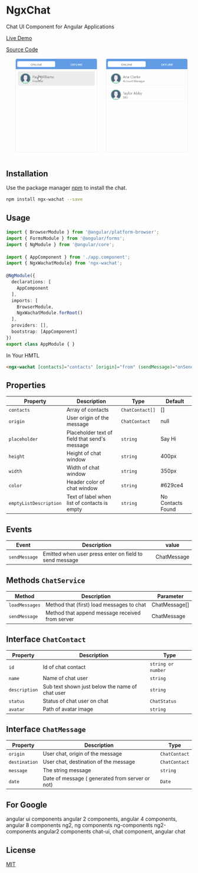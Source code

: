 # NgxChat

Chat UI Component for Angular Applications

  [Live Demo](https://ngx-wachat-example.stackblitz.io)

  [Source Code](https://stackblitz.com/edit/ngx-wachat-example)
  
  ![](./chat.gif)

## Installation

Use the package manager [npm](https://www.npmjs.com/) to install the chat.

```bash
npm install ngx-wachat --save
```

## Usage

```typescript
import { BrowserModule } from '@angular/platform-browser';
import { FormsModule } from '@angular/forms';
import { NgModule } from '@angular/core';

import { AppComponent } from './app.component';
import { NgxWachatModule} from 'ngx-wachat';

@NgModule({
  declarations: [
    AppComponent
  ],
  imports: [
    BrowserModule,
    NgxWachatModule.forRoot()
  ],
  providers: [],
  bootstrap: [AppComponent]
})
export class AppModule { }

```

In Your HMTL
```html
<ngx-wachat [contacts]="contacts" [origin]="from" (sendMessage)="onSendMessage($event)"></ngx-wachat>
```


## Properties
| Property| Description | Type | Default
| --- | --- | --- | --- |
| `contacts` | Array of contacts | `ChatContact[]` | []
| `origin` | User origin of the message | `ChatContact` | null
| `placeholder` | Placeholder text of field that send's message | `string` | Say Hi
| `height` | Height of chat window | `string` | 400px
| `width` | Width of chat window | `string` | 350px
| `color` | Header color of chat window | `string` | #629ce4
| `emptyListDescription` | Text of label when list of contacts is empty | `string` | No Contacts Found

## Events
| Event | Description | value
| --- | --- | ---
| `sendMessage` | Emitted when user press enter on field to send message | ChatMessage

## Methods `ChatService`
| Method | Description | Parameter
| --- | --- | ---
| `loadMessages` | Method that (first) load messages to chat | ChatMessage[]
| `sendMessage` | Method that append message received from server | ChatMessage

## Interface `ChatContact`
| Property| Description | Type
| --- | --- | --- |
| `id` | Id of chat contact | `string or number`
| `name` | Name of chat user | `string`
| `description` | Sub text shown just below the name of chat user | `string`
| `status` | Status of chat user on chat | `ChatStatus`
| `avatar` | Path of avatar image | `string`

## Interface `ChatMessage`
| Property| Description | Type
| --- | --- | --- |
| `origin`| User chat, origin of the message | `ChatContact`
| `destination` | User chat, destination of the message | `ChatContact`
| `message` | The string message | `string`
| `date` | Date of message ( generated from server or not) | `Date`

## For Google
angular ui components angular 2 components, angular 4 components, angular 8 components ng2, ng components ng-components ng2-components angular2 components chat-ui, chat component, angular chat

## License
[MIT](https://choosealicense.com/licenses/mit/)
